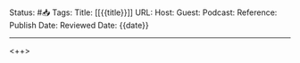 Status: #📥️ 
Tags: 
Title: [[{{title}}]]
URL: 
Host: 
Guest: 
Podcast: 
Reference: 
Publish Date: 
Reviewed Date: {{date}}

---

<++>
